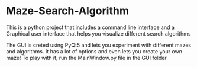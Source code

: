 # Maze-Search-Algorithm
This is a python project that includes a command line interface and a Graphical user interface that helps you visualize different search algorithms

The GUI is creted using PyQt5 and lets you experiment with different mazes and algorithms. It has a lot of options and even lets you create your own maze!
To play with it, run the MainWindow.py file in the GUI folder

